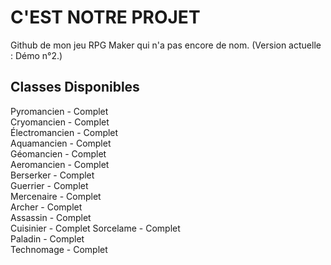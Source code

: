 # C'EST NOTRE PROJET
Github de mon jeu RPG Maker qui n'a pas encore de nom. (Version actuelle : Démo n°2.)

## Classes Disponibles
Pyromancien - Complet  
Cryomancien - Complet  
Électromancien - Complet  
Aquamancien - Complet  
Géomancien - Complet  
Aeromancien - Complet  
Berserker - Complet  
Guerrier - Complet  
Mercenaire - Complet  
Archer - Complet  
Assassin - Complet    
Cuisinier - Complet
Sorcelame - Complet  
Paladin - Complet  
Technomage - Complet
